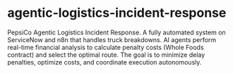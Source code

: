 # agentic-logistics-incident-response
PepsiCo Agentic Logistics Incident Response. A fully automated system on ServiceNow and n8n that handles truck breakdowns. AI agents perform real-time financial analysis to calculate penalty costs (Whole Foods contract) and select the optimal route. The goal is to minimize delay penalties, optimize costs, and coordinate execution autonomously.
